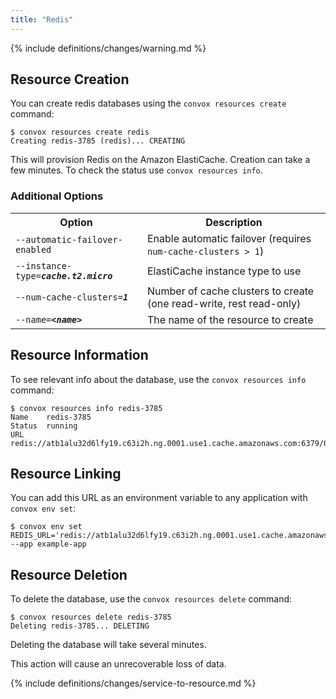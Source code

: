 ```yaml
---
title: "Redis"
---
```


{% include definitions/changes/warning.md %}

## Resource Creation

You can create redis databases using the `convox resources create` command:

    $ convox resources create redis
    Creating redis-3785 (redis)... CREATING

This will provision Redis on the Amazon ElastiCache. Creation can take a few minutes. To check the status use `convox resources info`.

### Additional Options

<table>
  <tr><th>Option</th><th>Description</th></tr>
  <tr><td><code>--automatic-failover-enabled</code></td><td>Enable automatic failover (requires <code>num-cache-clusters > 1</code>)</td></tr>
  <tr><td><code>--instance-type=<b><i>cache.t2.micro</i></b></code></td><td>ElastiCache instance type to use</td></tr>
  <tr><td><code>--num-cache-clusters=<b><i>1</i></b></code></td><td>Number of cache clusters to create (one read-write, rest read-only)</td></tr>
  <tr><td><code>--name=<b><i>&lt;name&gt;</i></b></code></td><td>The name of the resource to create</td></tr>
</table>

## Resource Information

To see relevant info about the database, use the `convox resources info` command:

    $ convox resources info redis-3785
    Name    redis-3785
    Status  running
    URL     redis://atb1alu32d6lfy19.c63i2h.ng.0001.use1.cache.amazonaws.com:6379/0

## Resource Linking

You can add this URL as an environment variable to any application with `convox env set`:

    $ convox env set REDIS_URL='redis://atb1alu32d6lfy19.c63i2h.ng.0001.use1.cache.amazonaws.com:6379/0' --app example-app

## Resource Deletion

To delete the database, use the `convox resources delete` command:

    $ convox resources delete redis-3785
    Deleting redis-3785... DELETING

Deleting the database will take several minutes.

<div class="block-callout block-show-callout type-warning" markdown="1">
This action will cause an unrecoverable loss of data.
</div>

{% include definitions/changes/service-to-resource.md %}
